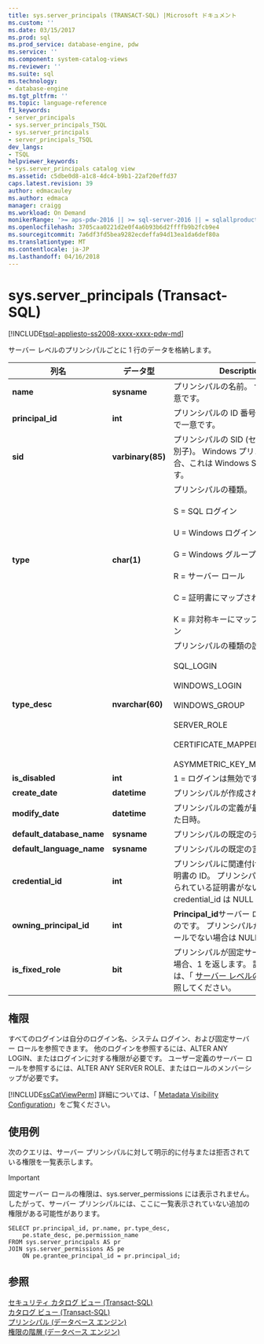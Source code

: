 ```yaml
---
title: sys.server_principals (TRANSACT-SQL) |Microsoft ドキュメント
ms.custom: ''
ms.date: 03/15/2017
ms.prod: sql
ms.prod_service: database-engine, pdw
ms.service: ''
ms.component: system-catalog-views
ms.reviewer: ''
ms.suite: sql
ms.technology:
- database-engine
ms.tgt_pltfrm: ''
ms.topic: language-reference
f1_keywords:
- server_principals
- sys.server_principals_TSQL
- sys.server_principals
- server_principals_TSQL
dev_langs:
- TSQL
helpviewer_keywords:
- sys.server_principals catalog view
ms.assetid: c5dbe0d8-a1c8-4dc4-b9b1-22af20effd37
caps.latest.revision: 39
author: edmacauley
ms.author: edmaca
manager: craigg
ms.workload: On Demand
monikerRange: '>= aps-pdw-2016 || >= sql-server-2016 || = sqlallproducts-allversions'
ms.openlocfilehash: 3705caa0221d2e0f4a6b93b6d2ffffb9b2fcb9e4
ms.sourcegitcommit: 7a6df3fd5bea9282ecdeffa94d13ea1da6def80a
ms.translationtype: MT
ms.contentlocale: ja-JP
ms.lasthandoff: 04/16/2018
---
```

# <a name="sysserverprincipals-transact-sql"></a>sys.server_principals (Transact-SQL)
[!INCLUDE[tsql-appliesto-ss2008-xxxx-xxxx-pdw-md](../../includes/tsql-appliesto-ss2008-xxxx-xxxx-pdw-md.md)]

  サーバー レベルのプリンシパルごとに 1 行のデータを格納します。  
  
|列名|データ型|Description|  
|-----------------|---------------|-----------------|  
|**name**|**sysname**|プリンシパルの名前。 サーバー内で一意です。|  
|**principal_id**|**int**|プリンシパルの ID 番号。 サーバー内で一意です。|  
|**sid**|**varbinary(85)**|プリンシパルの SID (セキュリティ識別子)。 Windows プリンシパルの場合、これは Windows SID に一致します。|  
|**type**|**char(1)**|プリンシパルの種類。<br /><br /> S = SQL ログイン<br /><br /> U = Windows ログイン<br /><br /> G = Windows グループ<br /><br /> R = サーバー ロール<br /><br /> C = 証明書にマップされるログイン<br /><br /> K = 非対称キーにマップされるログイン|  
|**type_desc**|**nvarchar(60)**|プリンシパルの種類の説明:<br /><br /> SQL_LOGIN<br /><br /> WINDOWS_LOGIN<br /><br /> WINDOWS_GROUP<br /><br /> SERVER_ROLE<br /><br /> CERTIFICATE_MAPPED_LOGIN<br /><br /> ASYMMETRIC_KEY_MAPPED_LOGIN|  
|**is_disabled**|**int**|1 = ログインは無効です。|  
|**create_date**|**datetime**|プリンシパルが作成された日時。|  
|**modify_date**|**datetime**|プリンシパルの定義が最後に変更された日時。|  
|**default_database_name**|**sysname**|プリンシパルの既定のデータベース。|  
|**default_language_name**|**sysname**|プリンシパルの既定の言語。|  
|**credential_id**|**int**|プリンシパルに関連付けられている証明書の ID。 プリンシパルに関連付けられている証明書がない場合、credential_id は NULL になります。|  
|**owning_principal_id**|**int**|**Principal_id**サーバー ロールの所有者のです。 プリンシパルがサーバー ロールでない場合は NULL です。|  
|**is_fixed_role**|**bit**|プリンシパルが固定サーバー ロールの場合、1 を返します。 詳細については、「 [サーバー レベルのロール](../../relational-databases/security/authentication-access/server-level-roles.md)」を参照してください。|  
  
## <a name="permissions"></a>権限  
 すべてのログインは自分のログイン名、システム ログイン、および固定サーバー ロールを参照できます。 他のログインを参照するには、ALTER ANY LOGIN、またはログインに対する権限が必要です。 ユーザー定義のサーバー ロールを参照するには、ALTER ANY SERVER ROLE、またはロールのメンバーシップが必要です。  
  
 [!INCLUDE[ssCatViewPerm](../../includes/sscatviewperm-md.md)] 詳細については、「 [Metadata Visibility Configuration](../../relational-databases/security/metadata-visibility-configuration.md)」をご覧ください。  
  
## <a name="examples"></a>使用例  
 次のクエリは、サーバー プリンシパルに対して明示的に付与または拒否されている権限を一覧表示します。  
  
> [!IMPORTANT]  
>  固定サーバー ロールの権限は、sys.server_permissions には表示されません。 したがって、サーバー プリンシパルには、ここに一覧表示されていない追加の権限がある可能性があります。  
  
```  
SELECT pr.principal_id, pr.name, pr.type_desc,   
    pe.state_desc, pe.permission_name   
FROM sys.server_principals AS pr   
JOIN sys.server_permissions AS pe   
    ON pe.grantee_principal_id = pr.principal_id;  
```  
  
## <a name="see-also"></a>参照  
 [セキュリティ カタログ ビュー &#40;Transact-SQL&#41;](../../relational-databases/system-catalog-views/security-catalog-views-transact-sql.md)   
 [カタログ ビュー &#40;Transact-SQL&#41;](../../relational-databases/system-catalog-views/catalog-views-transact-sql.md)   
 [プリンシパル &#40;データベース エンジン&#41;](../../relational-databases/security/authentication-access/principals-database-engine.md)   
 [権限の階層 &#40;データベース エンジン&#41;](../../relational-databases/security/permissions-hierarchy-database-engine.md)  
  
  

